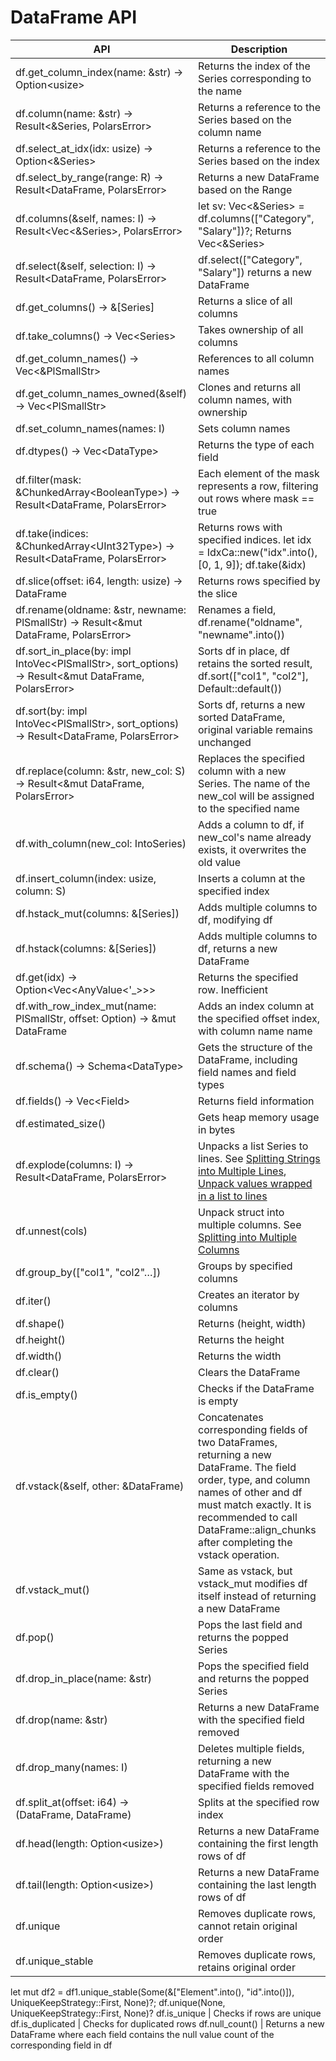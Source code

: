 # DataFrame API

API | Description
-- | --
df.get_column_index(name: &str) -> Option\<usize> | Returns the index of the Series corresponding to the name
df.column(name: &str) -> Result<&Series, PolarsError> | Returns a reference to the Series based on the column name
df.select_at_idx(idx: usize) -> Option<&Series> | Returns a reference to the Series based on the index
df.select_by_range(range: R) -> Result<DataFrame, PolarsError> | Returns a new DataFrame based on the Range
df.columns(&self, names: I) -> Result<Vec<&Series>, PolarsError> | let sv: Vec<&Series> = df.columns(["Category", "Salary"])?; Returns Vec<&Series>
df.select(&self, selection: I) -> Result<DataFrame, PolarsError> | df.select(["Category", "Salary"]) returns a new DataFrame
df.get_columns() -> &[Series] | Returns a slice of all columns
df.take_columns() -> Vec\<Series> | Takes ownership of all columns
df.get_column_names() -> Vec<&PlSmallStr> | References to all column names
df.get_column_names_owned(&self) -> Vec\<PlSmallStr> | Clones and returns all column names, with ownership
df.set_column_names(names: I) | Sets column names
df.dtypes() -> Vec\<DataType> | Returns the type of each field
df.filter(mask: &ChunkedArray\<BooleanType>) -> Result<DataFrame, PolarsError> | Each element of the mask represents a row, filtering out rows where mask == true
df.take(indices: &ChunkedArray\<UInt32Type>) -> Result<DataFrame, PolarsError> | Returns rows with specified indices. let idx = IdxCa::new("idx".into(), [0, 1, 9]); df.take(&idx)
df.slice(offset: i64, length: usize) -> DataFrame | Returns rows specified by the slice
df.rename(oldname: &str, newname: PlSmallStr) -> Result<&mut DataFrame, PolarsError> | Renames a field, df.rename("oldname", "newname".into())
df.sort_in_place(by: impl IntoVec\<PlSmallStr>, sort_options) -> Result<&mut DataFrame, PolarsError> | Sorts df in place, df retains the sorted result, df.sort(["col1", "col2"], Default::default())
df.sort(by: impl IntoVec\<PlSmallStr>, sort_options) -> Result<DataFrame, PolarsError> | Sorts df, returns a new sorted DataFrame, original variable remains unchanged
df.replace(column: &str, new_col: S) -> Result<&mut DataFrame, PolarsError> | Replaces the specified column with a new Series. The name of the new_col will be assigned to the specified name
df.with_column(new_col: IntoSeries) | Adds a column to df, if new_col's name already exists, it overwrites the old value
df.insert_column(index: usize, column: S) | Inserts a column at the specified index
df.hstack_mut(columns: &[Series]) | Adds multiple columns to df, modifying df
df.hstack(columns: &[Series]) | Adds multiple columns to df, returns a new DataFrame
df.get(idx) -> Option<Vec<AnyValue<'_>>> | Returns the specified row. Inefficient
df.with_row_index_mut(name: PlSmallStr, offset: Option<u32>) -> &mut DataFrame | Adds an index column at the specified offset index, with column name name
df.schema() -> Schema\<DataType> | Gets the structure of the DataFrame, including field names and field types
df.fields() -> Vec\<Field> | Returns field information
df.estimated_size() | Gets heap memory usage in bytes
df.explode(columns: I) -> Result<DataFrame, PolarsError> | Unpacks a list Series to lines. See [Splitting Strings into Multiple Lines](表达式-字符串操作.md#splitting-strings-into-multiple-lines), [Unpack values wrapped in a list to lines](Dataframe-分组和简单聚合.md#step-2)
df.unnest(cols)|Unpack struct into multiple columns. See [Splitting into Multiple Columns](表达式-字符串操作.md#splitting-into-multiple-columns)
df.group_by(["col1", "col2"…]) | Groups by specified columns
df.iter() | Creates an iterator by columns
df.shape() | Returns (height, width)
df.height() | Returns the height
df.width() | Returns the width
df.clear() | Clears the DataFrame
df.is_empty() | Checks if the DataFrame is empty
df.vstack(&self, other: &DataFrame) | Concatenates corresponding fields of two DataFrames, returning a new DataFrame. The field order, type, and column names of other and df must match exactly. It is recommended to call DataFrame::align_chunks after completing the vstack operation.
df.vstack_mut() | Same as vstack, but vstack_mut modifies df itself instead of returning a new DataFrame
df.pop() | Pops the last field and returns the popped Series
df.drop_in_place(name: &str) | Pops the specified field and returns the popped Series
df.drop(name: &str) | Returns a new DataFrame with the specified field removed
df.drop_many(names: I) | Deletes multiple fields, returning a new DataFrame with the specified fields removed
df.split_at(offset: i64) -> (DataFrame, DataFrame) | Splits at the specified row index
df.head(length: Option\<usize>) | Returns a new DataFrame containing the first length rows of df
df.tail(length: Option\<usize>) | Returns a new DataFrame containing the last length rows of df
df.unique | Removes duplicate rows, cannot retain original order
df.unique_stable | Removes duplicate rows, retains original order
let mut df2 = df1.unique_stable(Some(&["Element".into(), "id".into()]), UniqueKeepStrategy::First, None)?;
df.unique(None, UniqueKeepStrategy::First, None)?
df.is_unique | Checks if rows are unique
df.is_duplicated | Checks for duplicated rows
df.null_count() | Returns a new DataFrame where each field contains the null value count of the corresponding field in df